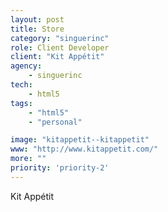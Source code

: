 ```yaml
---
layout: post
title: Store
category: "singuerinc"
role: Client Developer
client: "Kit Appétit"
agency:
    - singuerinc
tech:
    - html5
tags:
    - "html5"
    - "personal"

image: "kitappetit--kitappetit"
www: "http://www.kitappetit.com/"
more: ""
priority: 'priority-2'
---
```


Kit Appétit
